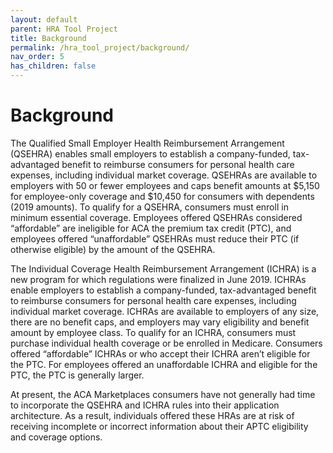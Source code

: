 ```yaml
---
layout: default
parent: HRA Tool Project
title: Background
permalink: /hra_tool_project/background/
nav_order: 5
has_children: false
---
```


# Background

The Qualified Small Employer Health Reimbursement Arrangement (QSEHRA) enables small employers to establish a company-funded, tax-advantaged benefit to reimburse consumers for personal health care expenses, including individual market coverage. QSEHRAs are available to employers with 50 or fewer employees and caps benefit amounts at $5,150 for employee-only coverage and $10,450 for consumers with dependents (2019 amounts). To qualify for a QSEHRA, consumers must enroll in minimum essential coverage. Employees offered QSEHRAs considered “affordable” are ineligible for ACA the premium tax credit (PTC), and employees offered “unaffordable” QSEHRAs must reduce their PTC (if otherwise eligible) by the amount of the QSEHRA.

The Individual Coverage Health Reimbursement Arrangement (ICHRA) is a new program for which regulations were finalized in June 2019. ICHRAs enable employers to establish a company-funded, tax-advantaged benefit to reimburse consumers for personal health care expenses, including individual market coverage. ICHRAs are available to employers of any size, there are no benefit caps, and employers may vary eligibility and benefit amount by employee class. To qualify for an ICHRA, consumers must purchase individual health coverage or be enrolled in Medicare. Consumers offered “affordable” ICHRAs or who accept their ICHRA aren’t eligible for the PTC. For employees offered an unaffordable ICHRA and eligible for the PTC, the PTC is generally larger.

At present, the ACA Marketplaces consumers have not generally had time to incorporate the QSEHRA and ICHRA rules into their application architecture.  As a result, individuals offered these HRAs are at risk of receiving incomplete or incorrect information about their APTC eligibility and coverage options. 